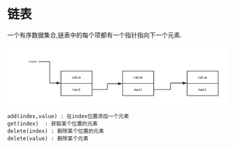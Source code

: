 # 链表

一个有序数据集合,链表中的每个项都有一个指针指向下一个元素.

![链表](./linked-list.png)

```
add(index,value) : 在index位置添加一个元素
get(index)  : 获取某个位置的元素
delete(index) : 删除某个位置的元素
delete(value) : 删除某个元素
```

